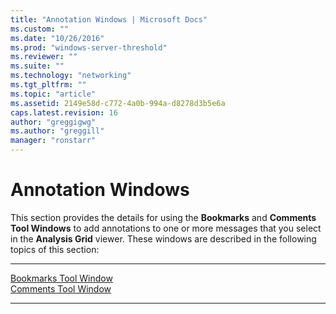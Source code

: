 ```yaml
---
title: "Annotation Windows | Microsoft Docs"
ms.custom: ""
ms.date: "10/26/2016"
ms.prod: "windows-server-threshold"
ms.reviewer: ""
ms.suite: ""
ms.technology: "networking"
ms.tgt_pltfrm: ""
ms.topic: "article"
ms.assetid: 2149e58d-c772-4a0b-994a-d8278d3b5e6a
caps.latest.revision: 16
author: "greggigwg"
ms.author: "greggill"
manager: "ronstarr"
---
```


# Annotation Windows

This section provides the details for using the **Bookmarks** and **Comments** **Tool Windows** to add annotations to one or more messages that you select in the **Analysis Grid** viewer. These windows are described in the following topics of this section:  
  
---  
  
[Bookmarks Tool Window](bookmarks-tool-window.md)   
[Comments Tool Window](comments-tool-window.md)   

---